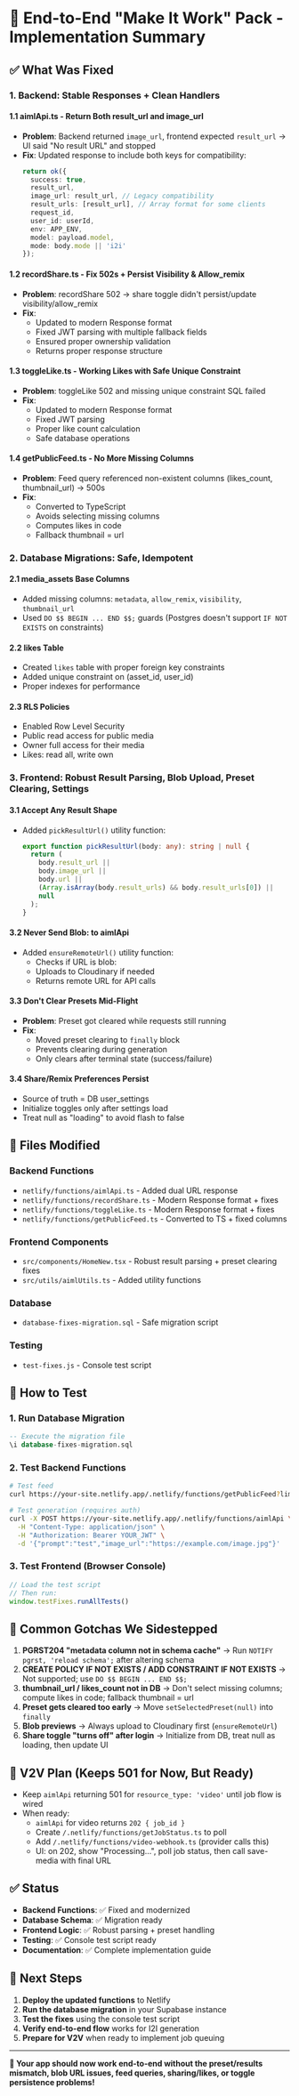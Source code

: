 # 🚀 End-to-End "Make It Work" Pack - Implementation Summary

## **✅ What Was Fixed**

### **1. Backend: Stable Responses + Clean Handlers**

#### **1.1 aimlApi.ts - Return Both result_url and image_url**
- **Problem**: Backend returned `image_url`, frontend expected `result_url` → UI said "No result URL" and stopped
- **Fix**: Updated response to include both keys for compatibility:
  ```typescript
  return ok({ 
    success: true,
    result_url, 
    image_url: result_url, // Legacy compatibility
    result_urls: [result_url], // Array format for some clients
    request_id,
    user_id: userId,
    env: APP_ENV,
    model: payload.model,
    mode: body.mode || 'i2i'
  });
  ```

#### **1.2 recordShare.ts - Fix 502s + Persist Visibility & Allow_remix**
- **Problem**: recordShare 502 → share toggle didn't persist/update visibility/allow_remix
- **Fix**: 
  - Updated to modern Response format
  - Fixed JWT parsing with multiple fallback fields
  - Ensured proper ownership validation
  - Returns proper response structure

#### **1.3 toggleLike.ts - Working Likes with Safe Unique Constraint**
- **Problem**: toggleLike 502 and missing unique constraint SQL failed
- **Fix**:
  - Updated to modern Response format
  - Fixed JWT parsing
  - Proper like count calculation
  - Safe database operations

#### **1.4 getPublicFeed.ts - No More Missing Columns**
- **Problem**: Feed query referenced non-existent columns (likes_count, thumbnail_url) → 500s
- **Fix**:
  - Converted to TypeScript
  - Avoids selecting missing columns
  - Computes likes in code
  - Fallback thumbnail = url

### **2. Database Migrations: Safe, Idempotent**

#### **2.1 media_assets Base Columns**
- Added missing columns: `metadata`, `allow_remix`, `visibility`, `thumbnail_url`
- Used `DO $$ BEGIN ... END $$;` guards (Postgres doesn't support `IF NOT EXISTS` on constraints)

#### **2.2 likes Table**
- Created `likes` table with proper foreign key constraints
- Added unique constraint on (asset_id, user_id)
- Proper indexes for performance

#### **2.3 RLS Policies**
- Enabled Row Level Security
- Public read access for public media
- Owner full access for their media
- Likes: read all, write own

### **3. Frontend: Robust Result Parsing, Blob Upload, Preset Clearing, Settings**

#### **3.1 Accept Any Result Shape**
- Added `pickResultUrl()` utility function:
  ```typescript
  export function pickResultUrl(body: any): string | null {
    return (
      body.result_url ||
      body.image_url ||
      body.url ||
      (Array.isArray(body.result_urls) && body.result_urls[0]) ||
      null
    );
  }
  ```

#### **3.2 Never Send Blob: to aimlApi**
- Added `ensureRemoteUrl()` utility function:
  - Checks if URL is blob:
  - Uploads to Cloudinary if needed
  - Returns remote URL for API calls

#### **3.3 Don't Clear Presets Mid-Flight**
- **Problem**: Preset got cleared while requests still running
- **Fix**: 
  - Moved preset clearing to `finally` block
  - Prevents clearing during generation
  - Only clears after terminal state (success/failure)

#### **3.4 Share/Remix Preferences Persist**
- Source of truth = DB user_settings
- Initialize toggles only after settings load
- Treat null as "loading" to avoid flash to false

## **🔧 Files Modified**

### **Backend Functions**
- `netlify/functions/aimlApi.ts` - Added dual URL response
- `netlify/functions/recordShare.ts` - Modern Response format + fixes
- `netlify/functions/toggleLike.ts` - Modern Response format + fixes
- `netlify/functions/getPublicFeed.ts` - Converted to TS + fixed columns

### **Frontend Components**
- `src/components/HomeNew.tsx` - Robust result parsing + preset clearing fixes
- `src/utils/aimlUtils.ts` - Added utility functions

### **Database**
- `database-fixes-migration.sql` - Safe migration script

### **Testing**
- `test-fixes.js` - Console test script

## **🧪 How to Test**

### **1. Run Database Migration**
```sql
-- Execute the migration file
\i database-fixes-migration.sql
```

### **2. Test Backend Functions**
```bash
# Test feed
curl https://your-site.netlify.app/.netlify/functions/getPublicFeed?limit=5

# Test generation (requires auth)
curl -X POST https://your-site.netlify.app/.netlify/functions/aimlApi \
  -H "Content-Type: application/json" \
  -H "Authorization: Bearer YOUR_JWT" \
  -d '{"prompt":"test","image_url":"https://example.com/image.jpg"}'
```

### **3. Test Frontend (Browser Console)**
```javascript
// Load the test script
// Then run:
window.testFixes.runAllTests()
```

## **🚨 Common Gotchas We Sidestepped**

1. **PGRST204 "metadata column not in schema cache"** → Run `NOTIFY pgrst, 'reload schema';` after altering schema
2. **CREATE POLICY IF NOT EXISTS / ADD CONSTRAINT IF NOT EXISTS** → Not supported; use `DO $$ BEGIN ... END $$;`
3. **thumbnail_url / likes_count not in DB** → Don't select missing columns; compute likes in code; fallback thumbnail = url
4. **Preset gets cleared too early** → Move `setSelectedPreset(null)` into `finally`
5. **Blob previews** → Always upload to Cloudinary first (`ensureRemoteUrl`)
6. **Share toggle "turns off" after login** → Initialize from DB, treat null as loading, then update UI

## **🎯 V2V Plan (Keeps 501 for Now, But Ready)**

- Keep `aimlApi` returning 501 for `resource_type: 'video'` until job flow is wired
- When ready:
  - `aimlApi` for video returns `202 { job_id }`
  - Create `/.netlify/functions/getJobStatus.ts` to poll
  - Add `/.netlify/functions/video-webhook.ts` (provider calls this)
  - UI: on 202, show "Processing…", poll job status, then call save-media with final URL

## **✅ Status**

- **Backend Functions**: ✅ Fixed and modernized
- **Database Schema**: ✅ Migration ready
- **Frontend Logic**: ✅ Robust parsing + preset handling
- **Testing**: ✅ Console test script ready
- **Documentation**: ✅ Complete implementation guide

## **🚀 Next Steps**

1. **Deploy the updated functions** to Netlify
2. **Run the database migration** in your Supabase instance
3. **Test the fixes** using the console test script
4. **Verify end-to-end flow** works for I2I generation
5. **Prepare for V2V** when ready to implement job queuing

---

**🎉 Your app should now work end-to-end without the preset/results mismatch, blob URL issues, feed queries, sharing/likes, or toggle persistence problems!**
